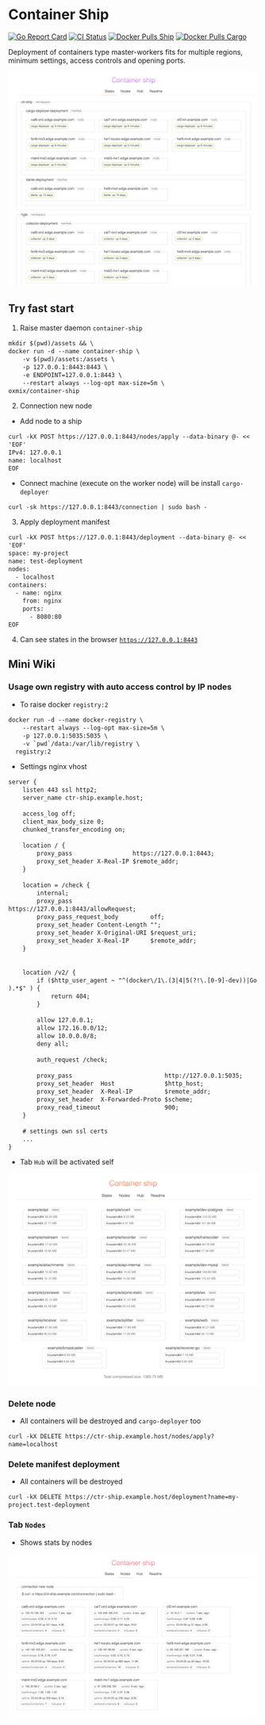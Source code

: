 # Container Ship
[![Go Report Card](https://goreportcard.com/badge/github.com/oxmix/container-ship)](https://goreportcard.com/report/github.com/oxmix/container-ship)
[![CI Status](https://github.com/oxmix/container-ship/workflows/test%20build%20publish/badge.svg)](https://github.com/oxmix/container-ship/actions/workflows/hub-docker.yaml)
[![Docker Pulls Ship](https://img.shields.io/docker/pulls/oxmix/container-ship.svg?logo=docker)](https://hub.docker.com/r/oxmix/container-ship)
[![Docker Pulls Cargo](https://img.shields.io/docker/pulls/oxmix/cargo-deployer.svg?logo=docker)](https://hub.docker.com/r/oxmix/cargo-deployer)

Deployment of containers type master-workers fits for multiple regions, minimum settings, access controls and opening ports.

![Preview](.github/preview/states.png)

## Try fast start
1. Raise master daemon `container-ship` 
```shell
mkdir $(pwd)/assets && \
docker run -d --name container-ship \
    -v $(pwd)/assets:/assets \
    -p 127.0.0.1:8443:8443 \
    -e ENDPOINT=127.0.0.1:8443 \
    --restart always --log-opt max-size=5m \
oxmix/container-ship
```

2. Connection new node
* Add node to a ship
```shell
curl -kX POST https://127.0.0.1:8443/nodes/apply --data-binary @- << 'EOF'
IPv4: 127.0.0.1
name: localhost
EOF
```
* Connect machine (execute on the worker node) will be install `cargo-deployer`
```shell
curl -sk https://127.0.0.1:8443/connection | sudo bash -
```

3. Apply deployment manifest
```shell
curl -kX POST https://127.0.0.1:8443/deployment --data-binary @- << 'EOF'
space: my-project
name: test-deployment
nodes:
  - localhost
containers:
  - name: nginx
    from: nginx
    ports:
      - 8080:80
EOF
```
4. Can see states in the browser [`https://127.0.0.1:8443`](https://127.0.0.1:8443)
 
## Mini Wiki

### Usage own registry with auto access control by IP nodes
* To raise docker `registry:2`
```shell
docker run -d --name docker-registry \
    --restart always --log-opt max-size=5m \
    -p 127.0.0.1:5035:5035 \
    -v `pwd`/data:/var/lib/registry \
  registry:2
```
* Settings nginx vhost
```nginx
server {
    listen 443 ssl http2;
    server_name ctr-ship.example.host;

    access_log off;
    client_max_body_size 0;
    chunked_transfer_encoding on;
    
    location / {
        proxy_pass                 https://127.0.0.1:8443;
        proxy_set_header X-Real-IP $remote_addr;
    }
    
    location = /check {
        internal;
        proxy_pass                      https://127.0.0.1:8443/allowRequest;
        proxy_pass_request_body         off;
        proxy_set_header Content-Length "";
        proxy_set_header X-Original-URI $request_uri;
        proxy_set_header X-Real-IP      $remote_addr;
    }


    location /v2/ {
        if ($http_user_agent ~ "^(docker\/1\.(3|4|5(?!\.[0-9]-dev))|Go ).*$" ) {
            return 404;
        }

        allow 127.0.0.1;
        allow 172.16.0.0/12;
        allow 10.0.0.0/8;
        deny all;
        
        auth_request /check;
    
        proxy_pass                          http://127.0.0.1:5035;
        proxy_set_header  Host              $http_host;
        proxy_set_header  X-Real-IP         $remote_addr;
        proxy_set_header  X-Forwarded-Proto $scheme;
        proxy_read_timeout                  900;
    }
    
    # settings own ssl certs
    ...
}
```
* Tab `Hub` will be activated self

![Preview](.github/preview/hub.png)

### Delete node
* All containers will be destroyed and `cargo-deployer` too
```
curl -kX DELETE https://ctr-ship.example.host/nodes/apply?name=localhost
```

### Delete manifest deployment
* All containers will be destroyed
```
curl -kX DELETE https://ctr-ship.example.host/deployment?name=my-project.test-deployment
```

### Tab `Nodes`
* Shows stats by nodes

![Preview](.github/preview/nodes.png)